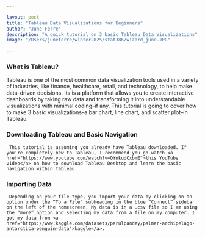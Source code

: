```yaml
---

layout: post
title: "Tableau Data Visualizations for Beginners"
author: "June Ferre"
description: "A quick tutorial on 3 basic Tableau Data Visualizations"
image: "/Users/juneferre/winter2025/stat386/wizard_june.JPG"

---
```


### What is Tableau? 
   Tableau is one of the most common data visualization tools used in a variety of industries, like finance, healthcare, retail, and technology, to help make data-driven decisions. Its is a platform that allows you to create interactive dashboards by taking raw data and transforming it into understandable visualizations with minimal coding–if any. This tutorial is going to cover how to make 3 basic visualizations–a bar chart, line chart, and scatter plot–in Tableau. 

### Downloading Tableau and Basic Navigation 
     This tutorial is assuming you already have Tableau downloaded. If you're completely new to Tableau, I recommend you go watch <a href="https://www.youtube.com/watch?v=QYnkudCxbmE">this YouTube video</a> on how to download Tableau Desktop and learn the basic navigation within Tableau. 

### Importing Data 
     Depending on your file type, you import your data by clicking on an option under the “To a File” subheading in the blue “Connect” sidebar on the left of the homescreen. My data is in a .csv file so I am using the “more” option and selecting my data from a file on my computer. I got my data from <a href="https://www.kaggle.com/datasets/parulpandey/palmer-archipelago-antarctica-penguin-data">kaggle</a>. 

